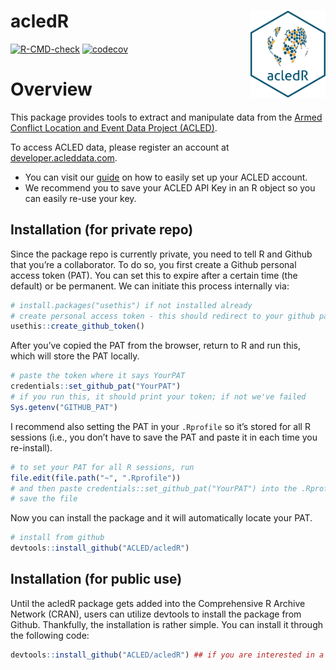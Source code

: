 
<!-- README.md is generated from README.Rmd. Please edit that file -->

# acledR <a href='ACLED.github.io/acledR/'><img src='man/figures/logo.png' align="right" height="139" /></a>

<!-- badges: start -->

[![R-CMD-check](https://github.com/ACLED/acledR/actions/workflows/R-CMD-check.yaml/badge.svg)](https://github.com/ACLED/acledR/actions/workflows/R-CMD-check.yaml)
[![codecov](https://codecov.io/gh/ACLED/acledR/graph/badge.svg?token=TDJodXhEvx)](https://codecov.io/gh/ACLED/acledR)

<!-- badges: end -->

# Overview

This package provides tools to extract and manipulate data from the
[Armed Conflict Location and Event Data Project
(ACLED)](https://acleddata.com/).

To access ACLED data, please register an account at
[developer.acleddata.com](developer.acleddata.com).

- You can visit our
  [guide](https://acleddata.com/acleddatanew//wp-content/uploads/2021/11/ACLED_Access-Guide_October-2020.pdf)
  on how to easily set up your ACLED account.
- We recommend you to save your ACLED API Key in an R object so you can
  easily re-use your key.

## Installation (for private repo)

Since the package repo is currently private, you need to tell R and
Github that you’re a collaborator. To do so, you first create a Github
personal access token (PAT). You can set this to expire after a certain
time (the default) or be permanent. We can initiate this process
internally via:

``` r
# install.packages("usethis") if not installed already
# create personal access token - this should redirect to your github page where you can copy the token
usethis::create_github_token()
```

After you’ve copied the PAT from the browser, return to R and run this,
which will store the PAT locally.

``` r
# paste the token where it says YourPAT
credentials::set_github_pat("YourPAT")
# if you run this, it should print your token; if not we've failed
Sys.getenv("GITHUB_PAT")
```

I recommend also setting the PAT in your `.Rprofile` so it’s stored for
all R sessions (i.e., you don’t have to save the PAT and paste it in
each time you re-install).

``` r
# to set your PAT for all R sessions, run
file.edit(file.path("~", ".Rprofile"))
# and then paste credentials::set_github_pat("YourPAT") into the .Rprofile script
# save the file
```

Now you can install the package and it will automatically locate your
PAT.

``` r
# install from github
devtools::install_github("ACLED/acledR")
```

## Installation (for public use)

Until the acledR package gets added into the Comprehensive R Archive
Network (CRAN), users can utilize devtools to install the package from
Github. Thankfully, the installation is rather simple. You can install
it through the following code:

``` r
devtools::install_github("ACLED/acledR") ## if you are interested in a particular branch, please add a 'ref' argument. 
```
